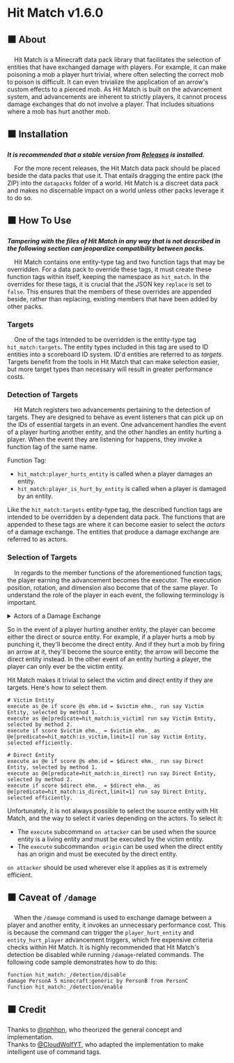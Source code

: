 # Hit Match v1.6.0
## 🟧 About
&nbsp;&nbsp;&nbsp;&nbsp;Hit Match is a Minecraft data pack library that facilitates the selection of entities that have exchanged damage with players.
For example, it can make poisoning a mob a player hurt trivial, where often selecting the correct mob to poison is difficult.
It can even trivialize the application of an arrow's custom effects to a pierced mob.
As Hit Match is built on the advancement system, and advancements are inherent to strictly players, it cannot process damage exchanges that do not involve a player.
That includes situations where a mob has hurt another mob.
## 🟧 Installation
***It is recommended that a stable version from [Releases](https://github.com/picarrow/hit-match/releases) is installed.***

&nbsp;&nbsp;&nbsp;&nbsp;For the more recent releases, the Hit Match data pack should be placed beside the data packs that use it.
That entails dragging the entire pack (the ZIP) into the `datapacks` folder of a world.
Hit Match is a discreet data pack and makes no discernable impact on a world unless other packs leverage it to do so.
## 🟧 How To Use
***Tampering with the files of Hit Match in any way that is not described in the following section can jeopardize compatibility between packs.***

&nbsp;&nbsp;&nbsp;&nbsp;Hit Match contains one entity-type tag and two function tags that may be overridden.
For a data pack to override these tags, it must create these function tags within itself, keeping the namespace as `hit_match`.
In the overrides for these tags, it is crucial that the JSON key `replace` is set to `false`.
This ensures that the members of these overrides are appended beside, rather than replacing, existing members that have been added by other packs.
### Targets
&nbsp;&nbsp;&nbsp;&nbsp;One of the tags intended to be overridden is the entity-type tag `hit_match:targets`.
The entity types included in this tag are used to ID entities into a scoreboard ID system.
ID'd entities are referred to as *targets*.
Targets benefit from the tools in Hit Match that can make selection easier, but more target types than necessary will result in greater performance costs.
### Detection of Targets
&nbsp;&nbsp;&nbsp;&nbsp;Hit Match registers two advancements pertaining to the detection of targets.
They are designed to behave as event listeners that can pick up on the IDs of essential targets in an event.
One advancement handles the event of a player hurting another entity, and the other handles an entity hurting a player.
When the event they are listening for happens, they invoke a function tag of the same name.

Function Tag:
- `hit_match:player_hurts_entity` is called when a player damages an entity.
- `hit_match:player_is_hurt_by_entity` is called when a player is damaged by an entity.

Like the `hit_match:targets` entity-type tag, the described function tags are intended to be overridden by a dependent data pack.
The functions that are appended to these tags are where it can become easier to select the *actors* of a damage exchange.
The entities that produce a damage exchange are referred to as actors.
### Selection of Targets
&nbsp;&nbsp;&nbsp;&nbsp;In regards to the member functions of the aforementioned function tags, the player earning the advancement becomes the executor.
The execution position, rotation, and dimension also become that of the same player.
To understand the role of the player in each event, the following terminology is important.
<details>
<summary>Actors of a Damage Exchange</summary>

**Victim Entity** - The entity that was dealt the damage.  
**Direct Entity** - The entity that dealt the damage.  
**Source Entity** - The entity that did not deal but is responsible for the damage.
</details>

So in the event of a player hurting another entity, the player can become either the direct or source entity.
For example, if a player hurts a mob by punching it, they'll become the direct entity.
And if they hurt a mob by firing an arrow at it, they'll become the source entity; the arrow will become the direct entity instead.
In the other event of an entity hurting a player, the player can only ever be the victim entity.

Hit Match makes it trivial to select the victim and direct entity if they are targets.
Here's how to select them.
```mcfunction
# Victim Entity
execute as @e if score @s ehm.id = $victim ehm._ run say Victim Entity, selected by method 1.
execute as @e[predicate=hit_match:is_victim] run say Victim Entity, selected by method 2.
execute if score $victim ehm._ = $victim ehm._ as @e[predicate=hit_match:is_victim,limit=1] run say Victim Entity, selected efficiently.

# Direct Entity
execute as @e if score @s ehm.id = $direct ehm._ run say Direct Entity, selected by method 1.
execute as @e[predicate=hit_match:is_direct] run say Direct Entity, selected by method 2.
execute if score $direct ehm._ = $direct ehm._ as @e[predicate=hit_match:is_direct,limit=1] run say Direct Entity, selected efficiently.
```
Unfortunately, it is not always possible to select the source entity with Hit Match, and the way to select it varies depending on the actors.
To select it:  
- The `execute` subcommand `on attacker` can be used when the source entity is a living entity and must be executed by the victim entity.
- The `execute` subcommand`on origin` can be used when the direct entity has an origin and must be executed by the direct entity.

`on attacker` should be used wherever else it applies as it is extremely efficient.
## 🟧 Caveat of `/damage`
&nbsp;&nbsp;&nbsp;&nbsp;When the `/damage` command is used to exchange damage between a player and another entity, it invokes an unnecessary performance cost.
This is because the command can trigger the `player_hurt_entity` and `entity_hurt_player` advancement triggers, which fire expensive criteria checks within Hit Match.
It is highly recommended that Hit Match's detection be disabled while running `/damage`-related commands.
The following code sample demonstrates how to do this:
```mcfunction
function hit_match:_/detection/disable
damage PersonA 5 minecraft:generic by PersonB from PersonC
function hit_match:_/detection/enable
```
## 🟧 Credit
Thanks to [@nphhpn](https://github.com/nphhpn), who theorized the general concept and implementation.  
Thanks to [@CloudWolfYT](https://github.com/CloudWolfYT), who adapted the implementation to make intelligent use of command tags.
